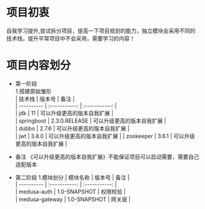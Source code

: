 # 项目初衷  
自我学习提升,尝试拆分项目，提高一下项目规划的能力，独立模块会采用不同的技术栈，提升平常项目中不会采用，需要学习的内容！

# 项目内容划分  

* 第一阶段  
1.搭建原始雏形  
| 技术栈      | 版本号     | 备注     |  
| ---------- | :-----------:  | :-----------: |  
| jdk     |   11   | 可以升级更高的版本自我扩展 |  
| springboot     |   2.3.0.RELEASE   | 可以升级更高的版本自我扩展 |  
| dubbo     |   2.7.6   | 可以升级更高的版本自我扩展 |  
| jwt     |   3.8.0   | 可以升级更高的版本自我扩展 | 
| zookeeper     |   3.6.1   | 可以升级更高的版本自我扩展 | 

* 备注
《可以升级更高的版本自我扩展》不能保证项目可以启动需要，需要自己适配版本

* 第二阶段
1.模块划分
| 模块名称      | 版本号     | 备注     |  
| ---------- | :-----------:  | :-----------: |  
| medusa-auth     |   1.0-SNAPSHOT   | 权限校验 |  
| medusa-gateway     |   1.0-SNAPSHOT   | 网关层 |  

 